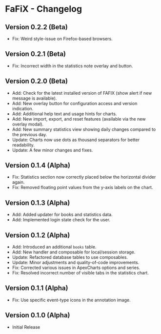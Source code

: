 FaFiX - Changelog
=================

## Version 0.2.2 (Beta)
- Fix: Weird style-issue on Firefox-based browsers.

## Version 0.2.1 (Beta)
- Fix: Incorrect width in the statistics note overlay and button.

## Version 0.2.0 (Beta)
- Add: Check for the latest installed version of FAFIX (show alert if new message is available).
- Add: New overlay button for configuration access and version indication.
- Add: Additional help text and usage hints for charts.
- Add: New import, export, and reset features (available via the new overlay modal).
- Add: New summary statistics view showing daily changes compared to the previous day.
- Update: Charts now use dots as thousand separators for better readability.
- Update: A few minor changes and fixes.

## Version 0.1.4 (Alpha)
- Fix: Statistics section now correctly placed below the horizontal divider again.
- Fix: Removed floating point values from the y-axis labels on the chart.

## Version 0.1.3 (Alpha)
- Add: Added updater for books and statistics data.
- Add: Implemented login state check for the user.

## Version 0.1.2 (Alpha)
- Add: Introduced an additional `books` table.
- Add: New handler and composable for local/session storage.
- Update: Refactored database tables to use composables.
- Update: Minor adjustments and quality-of-code improvements.
- Fix: Corrected various issues in ApexCharts options and series.
- Fix: Resolved incorrect number of visible tabs in the statistics chart.

## Version 0.1.1 (Alpha)
- Fix: Use specific event-type icons in the annotation image.

## Version 0.1.0 (Alpha)
- Initial Release
